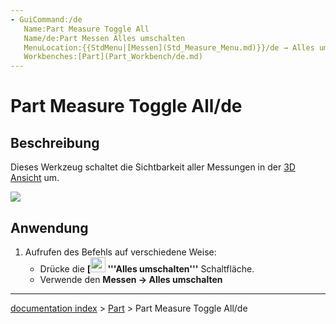 ```yaml
---
- GuiCommand:/de
   Name:Part Measure Toggle All
   Name/de:Part Messen Alles umschalten
   MenuLocation:{{StdMenu|[Messen](Std_Measure_Menu.md)}}/de → Alles umschalten
   Workbenches:[Part](Part_Workbench/de.md)
---
```


# Part Measure Toggle All/de


</div>


<div class="mw-translate-fuzzy">

## Beschreibung

Dieses Werkzeug schaltet die Sichtbarkeit aller Messungen in der [3D Ansicht](3D_view/de.md) um.


</div>

![](images/MeasureLinear3DandDelta1.PNG )

## Anwendung


<div class="mw-translate-fuzzy">

1.  Aufrufen des Befehls auf verschiedene Weise:
    -   Drücke die **[<img src=images/Part_Measure_Clear_All.svg style="width:24px"> '''Alles umschalten'''** Schaltfläche.
    -   Verwende den **Messen → Alles umschalten**


</div>


<div class="mw-translate-fuzzy">





</div>

---
[documentation index](../README.md) > [Part](Part_Workbench.md) > Part Measure Toggle All/de
